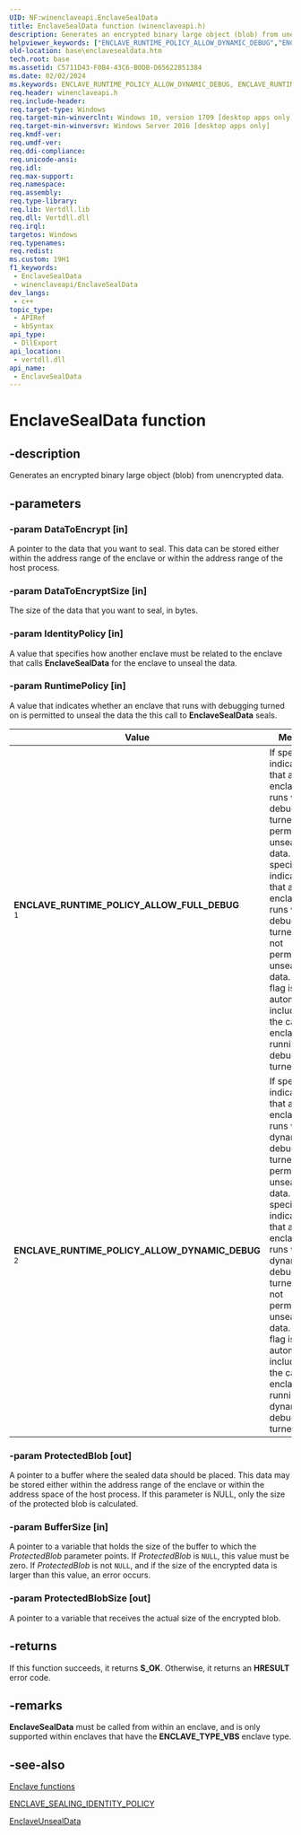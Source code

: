```yaml
---
UID: NF:winenclaveapi.EnclaveSealData
title: EnclaveSealData function (winenclaveapi.h)
description: Generates an encrypted binary large object (blob) from unencypted data.
helpviewer_keywords: ["ENCLAVE_RUNTIME_POLICY_ALLOW_DYNAMIC_DEBUG","ENCLAVE_RUNTIME_POLICY_ALLOW_FULL_DEBUG","EnclaveSealData","EnclaveSealData function","base.enclavesealdata","winenclaveapi/EnclaveSealData"]
old-location: base\enclavesealdata.htm
tech.root: base
ms.assetid: C5711D43-F0B4-43C6-B0DB-D65622851384
ms.date: 02/02/2024
ms.keywords: ENCLAVE_RUNTIME_POLICY_ALLOW_DYNAMIC_DEBUG, ENCLAVE_RUNTIME_POLICY_ALLOW_FULL_DEBUG, EnclaveSealData, EnclaveSealData function, base.enclavesealdata, winenclaveapi/EnclaveSealData
req.header: winenclaveapi.h
req.include-header: 
req.target-type: Windows
req.target-min-winverclnt: Windows 10, version 1709 [desktop apps only]
req.target-min-winversvr: Windows Server 2016 [desktop apps only]
req.kmdf-ver: 
req.umdf-ver: 
req.ddi-compliance: 
req.unicode-ansi: 
req.idl: 
req.max-support: 
req.namespace: 
req.assembly: 
req.type-library: 
req.lib: Vertdll.lib
req.dll: Vertdll.dll
req.irql: 
targetos: Windows
req.typenames: 
req.redist: 
ms.custom: 19H1
f1_keywords:
 - EnclaveSealData
 - winenclaveapi/EnclaveSealData
dev_langs:
 - c++
topic_type:
 - APIRef
 - kbSyntax
api_type:
 - DllExport
api_location:
 - vertdll.dll
api_name:
 - EnclaveSealData
---
```


# EnclaveSealData function

## -description

Generates an encrypted binary large object (blob) from unencrypted data.

## -parameters

### -param DataToEncrypt [in]

A pointer to the data that you want to seal. This data can be stored either within the address range of the enclave or within the address range of the host process.

### -param DataToEncryptSize [in]

The size of the data that you want to seal, in bytes.

### -param IdentityPolicy [in]

A value that specifies how another enclave must be related to the enclave that calls **EnclaveSealData** for the enclave to unseal the data.

### -param RuntimePolicy [in]

A value that indicates whether an enclave that runs with debugging turned on is permitted to unseal the data the this call to **EnclaveSealData** seals.

| Value | Meaning |
|-------|---------|
| **ENCLAVE_RUNTIME_POLICY_ALLOW_FULL_DEBUG**<br/>`1` | If specified, indicates that an enclave that runs with debugging turned on is permitted to unseal the data. If not specified, indicates that an enclave that runs with debugging turned on is not permitted to unseal the data. This flag is automatically included if the calling enclave is running with debugging turned on. |
| **ENCLAVE_RUNTIME_POLICY_ALLOW_DYNAMIC_DEBUG**<br/>`2` | If specified, indicates that an enclave that runs with dynamic debugging turned on is permitted to unseal the data. If not specified, indicates that an enclave that runs with dynamic debugging turned on is not permitted to unseal the data. This flag is automatically included if the calling enclave is running with dynamic debugging turned on. |

### -param ProtectedBlob [out]

A pointer to a buffer where the sealed data should be placed.  This data may be stored either within the address range of the enclave or within the address space of the host process.  If this parameter is NULL, only the size of the protected blob is calculated.

### -param BufferSize [in]

A pointer to a variable that holds the size of the buffer to which the *ProtectedBlob* parameter points. If *ProtectedBlob* is `NULL`, this value must be zero. If *ProtectedBlob* is not `NULL`, and if the size of the encrypted data is larger than this value, an error occurs.

### -param ProtectedBlobSize [out]

A pointer to a variable that receives the actual size of the encrypted blob.

## -returns

If this function succeeds, it returns **S_OK**. Otherwise, it returns an **HRESULT** error code.

## -remarks

**EnclaveSealData** must be called from within an enclave, and is only supported within enclaves that have the **ENCLAVE_TYPE_VBS** enclave type.

## -see-also

[Enclave functions](/windows/win32/trusted-execution/enclaves-functions)

[ENCLAVE_SEALING_IDENTITY_POLICY](../ntenclv/ne-ntenclv-enclave_sealing_identity_policy.md)

[EnclaveUnsealData](../winenclaveapi/nf-winenclaveapi-enclaveunsealdata.md)
